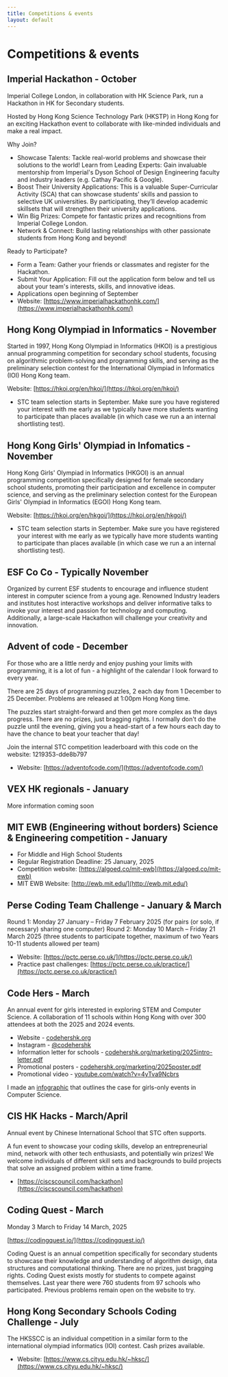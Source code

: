 ```yaml
---
title: Competitions & events
layout: default
---
```


# Competitions & events

## Imperial Hackathon - October

Imperial College London, in collaboration with HK Science Park, run a Hackathon in HK for Secondary students.

Hosted by Hong Kong Science Technology Park (HKSTP) in Hong Kong for an exciting Hackathon event to collaborate with like-minded individuals and make a real impact. 

Why Join?

* Showcase Talents: Tackle real-world problems and showcase their solutions to the world!
Learn from Leading Experts: Gain invaluable mentorship from Imperial's Dyson School of Design Engineering faculty and industry leaders (e.g. Cathay Pacific & Google).
* Boost Their University Applications: This is a valuable Super-Curricular Activity (SCA) that can showcase students’ skills and passion to selective UK universities. By participating, they’ll develop academic skillsets that will strengthen their university applications.
* Win Big Prizes: Compete for fantastic prizes and recognitions from Imperial College London.
* Network & Connect: Build lasting relationships with other passionate students from Hong Kong and beyond!

Ready to Participate? 

* Form a Team: Gather your friends or classmates and register for the Hackathon. 
* Submit Your Application: Fill out the application form below and tell us about your team's interests, skills, and innovative ideas.
* Applications open beginning of September
* Website: [https://www.imperialhackathonhk.com/](https://www.imperialhackathonhk.com/)

## Hong Kong Olympiad in Informatics - November

Started in 1997, Hong Kong Olympiad in Informatics (HKOI) is a prestigious annual programming competition for secondary school students, focusing on algorithmic problem-solving and programming skills, and serving as the preliminary selection contest for the International Olympiad in Informatics (IOI) Hong Kong team.

Website: [https://hkoi.org/en/hkoi/](https://hkoi.org/en/hkoi/)

* STC team selection starts in September. Make sure you have registered your interest with me early as we typically have more students wanting to participate than places available (in which case we run a an internal shortlisting test).

## Hong Kong Girls' Olympiad in Infomatics - November

Hong Kong Girls' Olympiad in Informatics (HKGOI) is an annual programming competition specifically designed for female secondary school students, promoting their participation and excellence in computer science, and serving as the preliminary selection contest for the European Girls' Olympiad in Informatics (EGOI) Hong Kong team.

Website: [https://hkoi.org/en/hkgoi/](https://hkoi.org/en/hkgoi/)

* STC team selection starts in September. Make sure you have registered your interest with me early as we typically have more students wanting to participate than places available (in which case we run a an internal shortlisting test).

## ESF Co Co - Typically November

Organized by current ESF students to encourage and influence student interest in computer science from a young age. Renowned Industry leaders and institutes host interactive workshops and deliver informative talks to invoke your interest and passion for technology and computing. Additionally, a large-scale Hackathon will challenge your creativity and innovation.

## Advent of code - December

For those who are a little nerdy and enjoy pushing your limits with programming, it is a lot of fun - a highlight of the calendar I look forward to every year.

There are 25 days of programming puzzles, 2 each day from 1 December to 25 December. Problems are released at 1:00pm Hong Kong time. 

The puzzles start straight-forward and then get more complex as the days progress. There are no prizes, just bragging rights. I normally don't do the puzzle until the evening, giving you a head-start of a few hours each day to have the chance to beat your teacher that day!

Join the internal STC competition leaderboard with this code on the website: 1219353-dde8b797

* Website: [https://adventofcode.com/](https://adventofcode.com/)

## VEX HK regionals - January

More information coming soon

## MIT EWB (Engineering without borders) Science & Engineering competition - January

* For Middle and High School Students
* Regular Registration Deadline: 25 January, 2025
* Competition website: [https://algoed.co/mit-ewb](https://algoed.co/mit-ewb)
* MIT EWB Website: [http://ewb.mit.edu/](http://ewb.mit.edu/)

## Perse Coding Team Challenge - January & March

Round 1: Monday 27 January – Friday 7 February 2025 (for pairs (or solo, if necessary) sharing one computer)
Round 2: Monday 10 March – Friday 21 March 2025 (three students to participate together, maximum of two Years 10-11 students allowed per team)

* Website: [https://pctc.perse.co.uk/](https://pctc.perse.co.uk/)
* Practice past challenges: [https://pctc.perse.co.uk/practice/](https://pctc.perse.co.uk/practice/)

## Code Hers - March

An annual event for girls interested in exploring STEM and Computer Science. A collaboration of 11 schools within Hong Kong with over 300 attendees at both the 2025 and 2024 events.

* ⁠Website - [codehershk.org](https://codehershk.org/)
* Instagram - [@codehershk](https://instagram.com/codehershk) 
* ⁠Information letter for schools - [codehershk.org/marketing/2025intro-letter.pdf](https://codehershk.org/marketing/2025intro-letter.pdf)
* ⁠Promotional posters - [codehershk.org/marketing/2025poster.pdf](https://codehershk.org/marketing/2025poster.pdf)
* ⁠Promotional video - [youtube.com/watch?v=4yTva9Ncbrs](https://www.youtube.com/watch?v=4yTva9Ncbrs)

I made an [infographic](/assets/gender-equality-in-cs-why.png) that outlines the case for girls-only events in Computer Science.

## CIS HK Hacks - March/April

Annual event by Chinese International School that STC often supports.

A fun event to showcase your coding skills, develop an entrepreneurial mind, network with other tech enthusiasts, and potentially win prizes! We welcome individuals of different skill sets and backgrounds to build projects that solve an assigned problem within a time frame.

* [https://ciscscouncil.com/hackathon](https://ciscscouncil.com/hackathon)

## Coding Quest - March

Monday 3 March to Friday 14 March, 2025 

[https://codingquest.io/](https://codingquest.io/)

Coding Quest is an annual competition specifically for secondary students to showcase their knowledge and understanding of algorithm design, data structures and computational thinking. There are no prizes, just bragging rights. Coding Quest exists mostly for students to compete against themselves. Last year there were 760 students from 97 schools who participated. Previous problems remain open on the website to try.

## Hong Kong Secondary Schools Coding Challenge - July

The HKSSCC is an individual competition in a similar form to the international olympiad informatics (IOI) contest. Cash prizes available.

* Website: [https://www.cs.cityu.edu.hk/~hksc/](https://www.cs.cityu.edu.hk/~hksc/)

